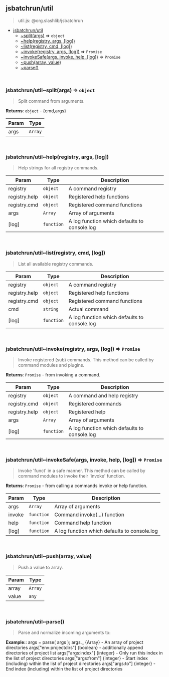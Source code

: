 
<br><a name="module_jsbatchrun/util"></a>

## jsbatchrun/util
> util.js: @org.slashlib/jsbatchrun


* [jsbatchrun/util](#module_jsbatchrun/util)
    * [~split(args)](#module_jsbatchrun/util..split) ⇒ <code>object</code>
    * [~help(registry, args, [log])](#module_jsbatchrun/util..help)
    * [~list(registry, cmd, [log])](#module_jsbatchrun/util..list)
    * [~invoke(registry, args, [log])](#module_jsbatchrun/util..invoke) ⇒ <code>Promise</code>
    * [~invokeSafe(args, invoke, help, [log])](#module_jsbatchrun/util..invokeSafe) ⇒ <code>Promise</code>
    * [~push(array, value)](#module_jsbatchrun/util..push)
    * [~parse()](#module_jsbatchrun/util..parse)


<br><a name="module_jsbatchrun/util..split"></a>

### jsbatchrun/util~split(args) ⇒ <code>object</code>
> Split command from arguments.

**Returns**: <code>object</code> - {cmd,args}  

| Param | Type |
| --- | --- |
| args | <code>Array</code> | 


<br><a name="module_jsbatchrun/util..help"></a>

### jsbatchrun/util~help(registry, args, [log])
> Help strings for all registry commands.


| Param | Type | Description |
| --- | --- | --- |
| registry | <code>object</code> | A command registry |
| registry.help | <code>object</code> | Registered help functions |
| registry.cmd | <code>object</code> | Registered command functions |
| args | <code>Array</code> | Array of arguments |
| [log] | <code>function</code> | A log function which defaults to console.log |


<br><a name="module_jsbatchrun/util..list"></a>

### jsbatchrun/util~list(registry, cmd, [log])
> List all available registry commands.


| Param | Type | Description |
| --- | --- | --- |
| registry | <code>object</code> | A command registry |
| registry.help | <code>object</code> | Registered help functions |
| registry.cmd | <code>object</code> | Registered command functions |
| cmd | <code>string</code> | Actual command |
| [log] | <code>function</code> | A log function which defaults to console.log |


<br><a name="module_jsbatchrun/util..invoke"></a>

### jsbatchrun/util~invoke(registry, args, [log]) ⇒ <code>Promise</code>
> Invoke registered (sub) commands.>  This method can be called by command modules and plugins.

**Returns**: <code>Promise</code> - from invoking a command.  

| Param | Type | Description |
| --- | --- | --- |
| registry | <code>object</code> | A command and help registry |
| registry.cmd | <code>object</code> | Registered commands |
| registry.help | <code>object</code> | Registered help |
| args | <code>Array</code> | Array of arguments |
| [log] | <code>function</code> | A log function which defaults to console.log |


<br><a name="module_jsbatchrun/util..invokeSafe"></a>

### jsbatchrun/util~invokeSafe(args, invoke, help, [log]) ⇒ <code>Promise</code>
> Invoke 'funct' in a safe manner.>  This method can be called by command modules to invoke their 'invoke' function.

**Returns**: <code>Promise</code> - from calling a commands invoke or help function.  

| Param | Type | Description |
| --- | --- | --- |
| args | <code>Array</code> | Array of arguments |
| invoke | <code>function</code> | Command invoke(...) function |
| help | <code>function</code> | Command help function |
| [log] | <code>function</code> | A log function which defaults to console.log |


<br><a name="module_jsbatchrun/util..push"></a>

### jsbatchrun/util~push(array, value)
> Push a value to array.


| Param | Type |
| --- | --- |
| array | <code>Array</code> | 
| value | <code>any</code> | 


<br><a name="module_jsbatchrun/util..parse"></a>

### jsbatchrun/util~parse()
> Parse and normalize incoming arguments to:

**Example:**: args = parse( args );   args._                  {Array<string>}   - An array of project directories   args["env:projectdirs"] {boolean}         - additionally append directories of project                                               list   args["args:index"]      {integer}         - Only run this index in the list of project                                               directories   args["args:from"]       {integer}         - Start index (including) within the list of                                               project directories   args["args:to"]         {integer}         - End index (including) within the list of                                               project directories  
